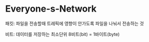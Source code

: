 # Everyone-s-Network

패킷: 파일을 전송할때 트레픽에 영향이 안가도록 파일을 나눠서 전송하는 것

비트: 데이터를 저장하는 최소단위 8비트(bit) = 1바이트(byte)
